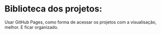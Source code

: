 # Biblioteca dos projetos:

Usar GitHub Pages, como forma de acessar os projetos com a visualisação, melhor. E ficar organizado.
